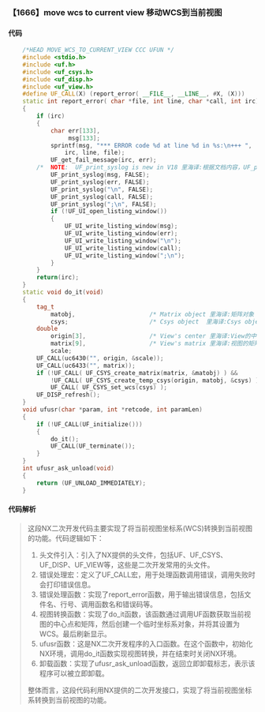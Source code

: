 ### 【1666】move wcs to current view 移动WCS到当前视图

#### 代码

```cpp
    /*HEAD MOVE_WCS_TO_CURRENT_VIEW CCC UFUN */  
    #include <stdio.h>  
    #include <uf.h>  
    #include <uf_csys.h>  
    #include <uf_disp.h>  
    #include <uf_view.h>  
    #define UF_CALL(X) (report_error( __FILE__, __LINE__, #X, (X)))  
    static int report_error( char *file, int line, char *call, int irc)  
    {  
        if (irc)  
        {  
            char err[133],  
                 msg[133];  
            sprintf(msg, "*** ERROR code %d at line %d in %s:\n+++ ",  
                irc, line, file);  
            UF_get_fail_message(irc, err);  
        /*  NOTE:  UF_print_syslog is new in V18 里海译:根据文档内容，UF_print_syslog 是 V18 版本新增的函数。 */  
            UF_print_syslog(msg, FALSE);  
            UF_print_syslog(err, FALSE);  
            UF_print_syslog("\n", FALSE);  
            UF_print_syslog(call, FALSE);  
            UF_print_syslog(";\n", FALSE);  
            if (!UF_UI_open_listing_window())  
            {  
                UF_UI_write_listing_window(msg);  
                UF_UI_write_listing_window(err);  
                UF_UI_write_listing_window("\n");  
                UF_UI_write_listing_window(call);  
                UF_UI_write_listing_window(";\n");  
            }  
        }  
        return(irc);  
    }  
    static void do_it(void)  
    {  
        tag_t  
            matobj,                     /* Matrix object 里海译:矩阵对象（Matrix object） */  
            csys;                       /* Csys object  里海译:Csys object是坐标系对象。 */  
        double  
            origin[3],                  /* View's center 里海译:View的中心 */  
            matrix[9],                  /* View's matrix 里海译:视图的矩阵 */  
            scale;  
        UF_CALL(uc6430("", origin, &scale));  
        UF_CALL(uc6433("", matrix));  
        if (!UF_CALL( UF_CSYS_create_matrix(matrix, &matobj) ) &&  
            !UF_CALL( UF_CSYS_create_temp_csys(origin, matobj, &csys) ))  
            UF_CALL( UF_CSYS_set_wcs(csys) );  
        UF_DISP_refresh();  
    }  
    void ufusr(char *param, int *retcode, int paramLen)  
    {  
        if (!UF_CALL(UF_initialize()))  
        {  
            do_it();  
            UF_CALL(UF_terminate());  
        }  
    }  
    int ufusr_ask_unload(void)  
    {  
        return (UF_UNLOAD_IMMEDIATELY);  
    }

```

#### 代码解析

> 这段NX二次开发代码主要实现了将当前视图坐标系(WCS)转换到当前视图的功能。代码逻辑如下：
>
> 1. 头文件引入：引入了NX提供的头文件，包括UF、UF_CSYS、UF_DISP、UF_VIEW等，这些是二次开发常用的头文件。
> 2. 错误处理宏：定义了UF_CALL宏，用于处理函数调用错误，调用失败时会打印错误信息。
> 3. 错误处理函数：实现了report_error函数，用于输出错误信息，包括文件名、行号、调用函数名和错误码等。
> 4. 视图转换函数：实现了do_it函数，该函数通过调用UF函数获取当前视图的中心点和矩阵，然后创建一个临时坐标系对象，并将其设置为WCS。最后刷新显示。
> 5. ufusr函数：这是NX二次开发程序的入口函数。在这个函数中，初始化NX环境，调用do_it函数实现视图转换，并在结束时关闭NX环境。
> 6. 卸载函数：实现了ufusr_ask_unload函数，返回立即卸载标志，表示该程序可以被立即卸载。
>
> 整体而言，这段代码利用NX提供的二次开发接口，实现了将当前视图坐标系转换到当前视图的功能。
>

